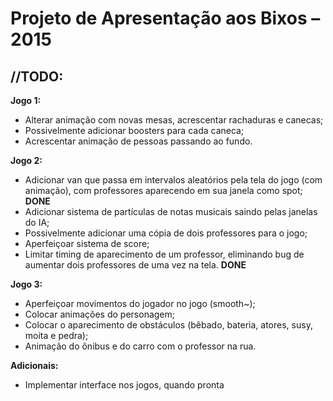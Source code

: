 Projeto de Apresentação aos Bixos – 2015
========================================

## //TODO:
**Jogo 1:**
- Alterar animação com novas mesas, acrescentar rachaduras e canecas;
- Possivelmente adicionar boosters para cada caneca;
- Acrescentar animação de pessoas passando ao fundo.

**Jogo 2:**
- Adicionar van que passa em intervalos aleatórios pela tela do jogo (com animação), com professores aparecendo em sua janela como spot; **DONE**
- Adicionar sistema de partículas de notas musicais saindo pelas janelas do IA;
- Possivelmente adicionar uma cópia de dois professores para o jogo;
- Aperfeiçoar sistema de score;
- Limitar timing de aparecimento de um professor, eliminando bug de aumentar dois professores de uma vez na tela. **DONE**

**Jogo 3:**
- Aperfeiçoar movimentos do jogador no jogo (smooth~);
- Colocar animações do personagem;
- Colocar o aparecimento de obstáculos (bêbado, bateria, atores, susy, moita e pedra);
- Animação do ônibus e do carro com o professor na rua.

**Adicionais:**
* Implementar interface nos jogos, quando pronta
